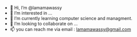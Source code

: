 - 👋 Hi, I’m @lamamawassy
- 👀 I’m interested in ...
- 🌱 I’m currently learning computer science and managment.
- 💞️ I’m looking to collaborate on ...
- 📫 you can reach me via email : lamamawassy@gmail.com

<!---
lamamawassy/lamamawassy is a ✨ special ✨ repository because its `README.md` (this file) appears on your GitHub profile.
You can click the Preview link to take a look at your changes.
--->
